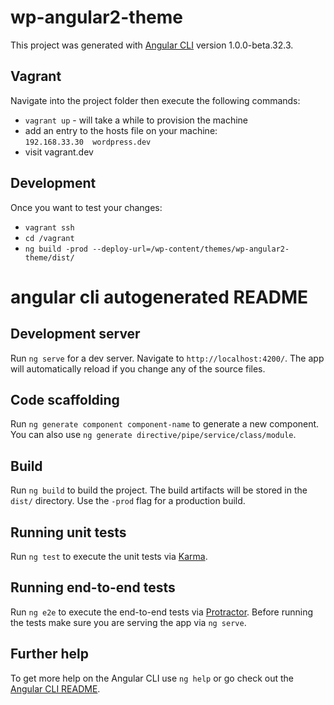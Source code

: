 # wp-angular2-theme

This project was generated with [Angular CLI](https://github.com/angular/angular-cli) version 1.0.0-beta.32.3.

## Vagrant
Navigate into the project folder then execute the following commands:

* `vagrant up` - will take a while to provision the machine
* add an entry to the hosts file on your machine:    
`192.168.33.30	wordpress.dev`
* visit vagrant.dev

## Development
Once you want to test your changes:
* `vagrant ssh`
* `cd /vagrant`
* `ng build -prod --deploy-url=/wp-content/themes/wp-angular2-theme/dist/`

# angular cli autogenerated README

## Development server
Run `ng serve` for a dev server. Navigate to `http://localhost:4200/`. The app will automatically reload if you change any of the source files.

## Code scaffolding

Run `ng generate component component-name` to generate a new component. You can also use `ng generate directive/pipe/service/class/module`.

## Build

Run `ng build` to build the project. The build artifacts will be stored in the `dist/` directory. Use the `-prod` flag for a production build.

## Running unit tests

Run `ng test` to execute the unit tests via [Karma](https://karma-runner.github.io).

## Running end-to-end tests

Run `ng e2e` to execute the end-to-end tests via [Protractor](http://www.protractortest.org/).
Before running the tests make sure you are serving the app via `ng serve`.

## Further help

To get more help on the Angular CLI use `ng help` or go check out the [Angular CLI README](https://github.com/angular/angular-cli/blob/master/README.md).
